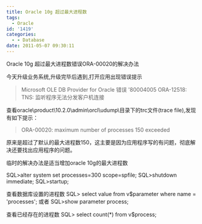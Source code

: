 ```yaml
---
title: Oracle 10g 超过最大进程数
tags:
  - Oracle
id: '1419'
categories:
  - - Database
date: 2011-05-07 09:30:11
---
```


Oracle 10g 超过最大进程数错误ORA-00020的解决办法
<!-- more -->
今天升级业务系统,升级完毕后遇到,打开应用出现错误提示

> Microsoft OLE DB Provider for Oracle 错误 '80004005 ORA-12518: TNS: 监听程序无法分发客户机连接

查看oracle\\product\\10.2.0\\admin\\orcl\\udump\\目录下的trc文件(trace file),发现有如下提示：

> ORA-00020: maximum number of processes 150 exceeded

原来是超过了默认的最大进程数150，这主要是因为应用程序写的有问题，彻底解决还要找出应用程序的问题。

临时的解决办法是适当增加oracle 10g的最大进程数

SQL>alter system set processes=300 scope=spfile;
SQL>shutdown immediate;
SQL>startup;

查看数据库设置的进程数
SQL> select value from v$parameter where name = 'processes';
或者
SQL>show parameter process;

查看已经存在的进程数
SQL> select count(*) from v$process;